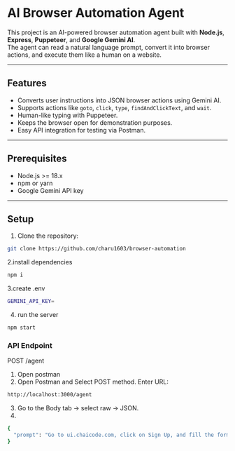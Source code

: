 # AI Browser Automation Agent

This project is an AI-powered browser automation agent built with **Node.js**, **Express**, **Puppeteer**, and **Google Gemini AI**.  
The agent can read a natural language prompt, convert it into browser actions, and execute them like a human on a website.

---

## Features

- Converts user instructions into JSON browser actions using Gemini AI.
- Supports actions like `goto`, `click`, `type`, `findAndClickText`, and `wait`.
- Human-like typing with Puppeteer.
- Keeps the browser open for demonstration purposes.
- Easy API integration for testing via Postman.

---

## Prerequisites

- Node.js >= 18.x
- npm or yarn
- Google Gemini API key

---

## Setup

1. Clone the repository:

```bash
git clone https://github.com/charu1603/browser-automation
```

2.install dependencies

```bash
npm i
```

3.create .env

```bash
GEMINI_API_KEY=
```

4. run the server

```bash
npm start
```

### API Endpoint

POST /agent

1) Open postman
2) Open Postman and Select POST method.
Enter URL:

```bash
http://localhost:3000/agent
```
3) Go to the Body tab → select raw → JSON.
4) 
```bash
{
  "prompt": "Go to ui.chaicode.com, click on Sign Up, and fill the form with sample details"
}
```

